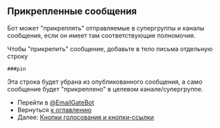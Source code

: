 ## Прикрепленные сообщения

Бот может "прикреплять" отправляемые в супергруппы и каналы сообщения, если он имеет там соответствующие полномочия.

Чтобы "прикрепить" сообщение, добавьте в тело письма отдельную строку

```
###pin
```

Эта строка будет убрана из опубликованного сообщения, а само сообщение будет "прикреплено" в целевом канале/супергруппе.

- Перейти в [@EmailGateBot](http://t.me/EmailGateBot?start=utm_KDaxQG000_github-ru-pinned)
- Вернуться [к оглавлению](guide.md)
- Далее: [Кнопки голосования и кнопки-ссылки](buttons.md)
